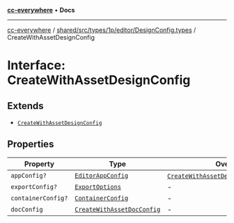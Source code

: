[**cc-everywhere**](../../../../../../../index.md) • **Docs**

***

[cc-everywhere](../../../../../../../index.md) / [shared/src/types/1p/editor/DesignConfig.types](../index.md) / CreateWithAssetDesignConfig

# Interface: CreateWithAssetDesignConfig

## Extends

- [`CreateWithAssetDesignConfig`](../../../../editor/DesignConfig.types/interfaces/CreateWithAssetDesignConfig.md)

## Properties

| Property | Type | Overrides | Inherited from |
| ------ | ------ | ------ | ------ |
| `appConfig?` | [`EditorAppConfig`](../../AppConfig.types/interfaces/EditorAppConfig.md) | [`CreateWithAssetDesignConfig`](../../../../editor/DesignConfig.types/interfaces/CreateWithAssetDesignConfig.md).`appConfig` | - |
| `exportConfig?` | [`ExportOptions`](../../../../ExportConfig.types/type-aliases/ExportOptions.md) | - | [`CreateWithAssetDesignConfig`](../../../../editor/DesignConfig.types/interfaces/CreateWithAssetDesignConfig.md).`exportConfig` |
| `containerConfig?` | [`ContainerConfig`](../../../../ContainerConfig.types/type-aliases/ContainerConfig.md) | - | [`CreateWithAssetDesignConfig`](../../../../editor/DesignConfig.types/interfaces/CreateWithAssetDesignConfig.md).`containerConfig` |
| `docConfig` | [`CreateWithAssetDocConfig`](../../../../editor/DocConfig.types/interfaces/CreateWithAssetDocConfig.md) | - | [`CreateWithAssetDesignConfig`](../../../../editor/DesignConfig.types/interfaces/CreateWithAssetDesignConfig.md).`docConfig` |

